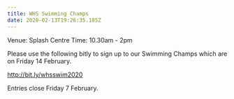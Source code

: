 ```yaml
---
title: WHS Swimming Champs
date: 2020-02-13T19:26:35.185Z
---
```

Venue: Splash Centre
Time: 10.30am - 2pm

Please use the following bitly to sign up to our Swimming Champs which are on Friday 14 February.  

http://bit.ly/whsswim2020

Entries close Friday 7 February. 
